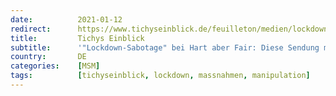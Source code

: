 ```yaml
---
date:          2021-01-12
redirect:      https://www.tichyseinblick.de/feuilleton/medien/lockdown-sabotage-bei-hart-aber-fair-diese-sendung-muss-rueckgaengig-gemacht-werden/
title:         Tichys Einblick
subtitle:      '"Lockdown-Sabotage" bei Hart aber Fair: Diese Sendung muss rückgängig gemacht werden'
country:       DE
categories:    [MSM]
tags:          [tichyseinblick, lockdown, massnahmen, manipulation]
---
```

